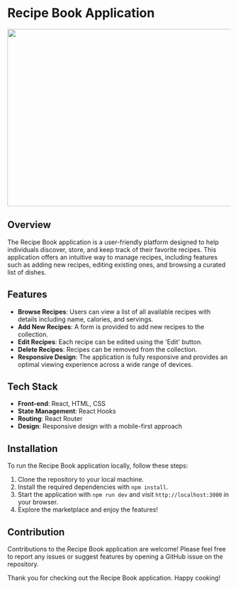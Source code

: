 # Recipe Book Application

<img src="../Recipe-Book/src/images/PageLook.gif" width="600" height="400" />


## Overview

The Recipe Book application is a user-friendly platform designed to help individuals discover, store, and keep track of their favorite recipes. This application offers an intuitive way to manage recipes, including features such as adding new recipes, editing existing ones, and browsing a curated list of dishes.

## Features

- **Browse Recipes**: Users can view a list of all available recipes with details including name, calories, and servings.
- **Add New Recipes**: A form is provided to add new recipes to the collection.
- **Edit Recipes**: Each recipe can be edited using the 'Edit' button.
- **Delete Recipes**: Recipes can be removed from the collection.
- **Responsive Design**: The application is fully responsive and provides an optimal viewing experience across a wide range of devices.

## Tech Stack

- **Front-end**: React, HTML, CSS
- **State Management**: React Hooks
- **Routing**: React Router
- **Design**: Responsive design with a mobile-first approach

## Installation

To run the Recipe Book application locally, follow these steps:

1. Clone the repository to your local machine.
2. Install the required dependencies with `npm install`.
3. Start the application with `npm run dev` and visit `http://localhost:3000` in your browser.
4. Explore the marketplace and enjoy the features!

## Contribution

Contributions to the Recipe Book application are welcome! Please feel free to report any issues or suggest features by opening a GitHub issue on the repository.

Thank you for checking out the Recipe Book application. Happy cooking!
